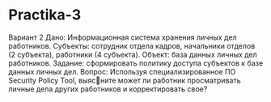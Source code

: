 # Practika-3
Вариант 2
Дано:
Информационная система хранения личных дел работников.
Субъекты: сотрудник отдела кадров, начальники отделов (2 субъекта), 
работники (4 субъекта).
Объект: база данных личных дел работников.
Задание: сформировать политику доступа субъектов к базе данных 
личных дел.
Вопрос: Используя специализированное ПО Security Policy Tool, выясните может ли работник просматривать личные дела других работников и 
корректировать свое?
